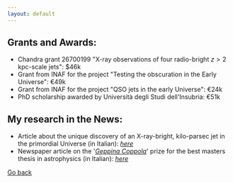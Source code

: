 ```yaml
---
layout: default
---
```

## Grants and Awards:

- Chandra grant 26700199 "X-ray observations of four radio-bright $z>2$ kpc-scale jets": $46k
- Grant from INAF for the project "Testing the obscuration in the Early Universe": €49k
- Grant from INAF for the project "QSO jets in the early Universe": €24k 
- PhD scholarship awarded by Università degli Studi dell'Insubria: €51k

## My research in the News:
- Article about the unique discovery of an X-ray-bright, kilo-parsec jet in the primordial Universe (in Italian): *[here](https://www.media.inaf.it/2022/03/11/pso-j0309-ic-cmb/)*
- Newspaper article on the '*[Geppina Coppola](https://www.associazionegeppinacoppola.it/premio-gc/)*' prize for the best masters thesis in astrophysics (in Italian): *[here](https://www.ilroma.net/news/cultura/232960/premio-scientifico-geppina-coppola-ecco-i-vincitori.html)*

[Go back](./)
